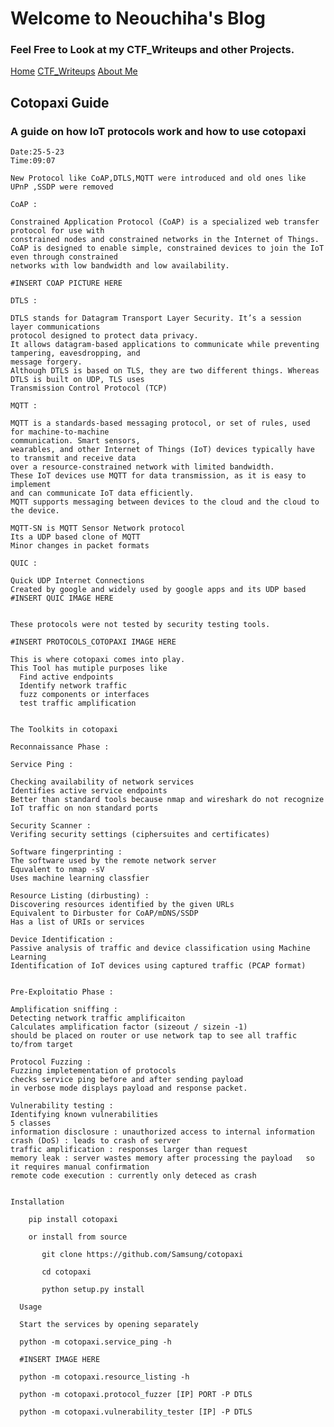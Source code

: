 # Welcome to Neouchiha's Blog

### Feel Free to Look at my CTF_Writeups and other Projects.

[Home](https://npranav7619.github.io/)
[CTF_Writeups](https://npranav7619.github.io/CTF_Writeups)
[About Me](https://npranav7619.github.io/Aboutme)


## Cotopaxi Guide
### A guide on how IoT protocols work and how to use cotopaxi 
    
    Date:25-5-23
    Time:09:07
    
    New Protocol like CoAP,DTLS,MQTT were introduced and old ones like UPnP ,SSDP were removed
    
    CoAP :

    Constrained Application Protocol (CoAP) is a specialized web transfer protocol for use with 
    constrained nodes and constrained networks in the Internet of Things. 
    CoAP is designed to enable simple, constrained devices to join the IoT even through constrained 
    networks with low bandwidth and low availability.
    
    #INSERT COAP PICTURE HERE    

    DTLS : 
    
    DTLS stands for Datagram Transport Layer Security. It’s a session layer communications 
    protocol designed to protect data privacy. 
    It allows datagram-based applications to communicate while preventing tampering, eavesdropping, and 
    message forgery.
    Although DTLS is based on TLS, they are two different things. Whereas DTLS is built on UDP, TLS uses 
    Transmission Control Protocol (TCP)    

    MQTT : 

    MQTT is a standards-based messaging protocol, or set of rules, used for machine-to-machine
    communication. Smart sensors,
    wearables, and other Internet of Things (IoT) devices typically have to transmit and receive data
    over a resource-constrained network with limited bandwidth. 
    These IoT devices use MQTT for data transmission, as it is easy to implement 
    and can communicate IoT data efficiently. 
    MQTT supports messaging between devices to the cloud and the cloud to the device.
    
    MQTT-SN is MQTT Sensor Network protocol
    Its a UDP based clone of MQTT 
    Minor changes in packet formats 
    
    QUIC : 
    
    Quick UDP Internet Connections
    Created by google and widely used by google apps and its UDP based
    #INSERT QUIC IMAGE HERE


    These protocols were not tested by security testing tools.

    #INSERT PROTOCOLS_COTOPAXI IMAGE HERE 

    This is where cotopaxi comes into play.
    This Tool has mutiple purposes like 
      Find active endpoints
      Identify network traffic
      fuzz components or interfaces
      test traffic amplification
    
    
    The Toolkits in cotopaxi
      
    Reconnaissance Phase : 

    Service Ping : 

    Checking availability of network services
    Identifies active service endpoints 
    Better than standard tools because nmap and wireshark do not recognize IoT traffic on non standard ports
    
    Security Scanner : 
    Verifing security settings (ciphersuites and certificates)

    Software fingerprinting : 
    The software used by the remote network server 
    Equvalent to nmap -sV
    Uses machine learning classfier 

    Resource Listing (dirbusting) : 
    Discovering resources identified by the given URLs
    Equivalent to Dirbuster for CoAP/mDNS/SSDP
    Has a list of URIs or services 

    Device Identification : 
    Passive analysis of traffic and device classification using Machine Learning
    Identification of IoT devices using captured traffic (PCAP format)
        

    Pre-Exploitatio Phase : 
    
    Amplification sniffing : 
    Detecting network traffic amplificaiton
    Calculates amplification factor (sizeout / sizein -1)
    should be placed on router or use network tap to see all traffic to/from target 

    Protocol Fuzzing : 
    Fuzzing impletementation of protocols
    checks service ping before and after sending payload
    in verbose mode displays payload and response packet.
    
    Vulnerability testing : 
    Identifying known vulnerabilities 
    5 classes
    information disclosure : unauthorized access to internal information
    crash (DoS) : leads to crash of server 
    traffic amplification : responses larger than request
    memory leak : server wastes memory after processing the payload   so it requires manual confirmation
    remote code execution : currently only deteced as crash
    

    Installation 
        
        pip install cotopaxi
        
        or install from source 
           
           git clone https://github.com/Samsung/cotopaxi 
            
           cd cotopaxi 

           python setup.py install

      Usage 
        
      Start the services by opening separately
      
      python -m cotopaxi.service_ping -h
      
      #INSERT IMAGE HERE
      
      python -m cotopaxi.resource_listing -h
      
      python -m cotopaxi.protocol_fuzzer [IP] PORT -P DTLS
      
      python -m cotopaxi.vulnerability_tester [IP] -P DTLS
